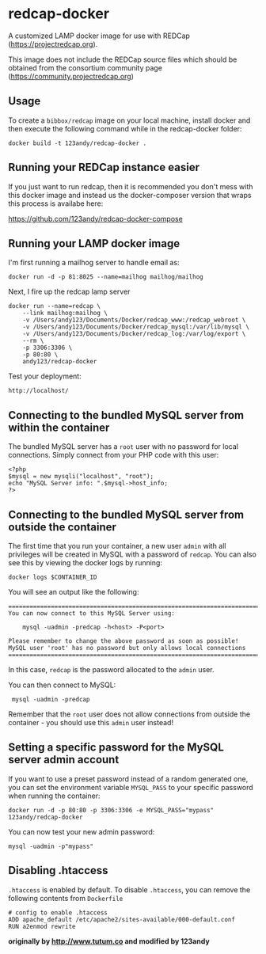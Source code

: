 redcap-docker
=================

A customized LAMP docker image for use with REDCap (https://projectredcap.org).  

This image does not include the REDCap source files which should be obtained from the consortium community page (https://community.projectredcap.org)

Usage
-----

To create a `bibbox/redcap` image on your local machine, install docker and then execute the following command while in the redcap-docker folder:

	docker build -t 123andy/redcap-docker .


Running your REDCap instance easier
-----------------------------------
If you just want to run redcap, then it is recommended you don't mess with this docker image and instead us the docker-composer
version that wraps this process is availabe here:  

https://github.com/123andy/redcap-docker-compose


Running your LAMP docker image
------------------------------

I'm first running a mailhog server to handle email as:

    docker run -d -p 81:8025 --name=mailhog mailhog/mailhog

Next, I fire up the redcap lamp server    

	docker run --name=redcap \
	    --link mailhog:mailhog \
	    -v /Users/andy123/Documents/Docker/redcap_www:/redcap_webroot \
	    -v /Users/andy123/Documents/Docker/redcap_mysql:/var/lib/mysql \
	    -v /Users/andy123/Documents/Docker/redcap_log:/var/log/export \
	    --rm \
	    -p 3306:3306 \
	    -p 80:80 \
	    andy123/redcap-docker

Test your deployment:

	http://localhost/


Connecting to the bundled MySQL server from within the container
----------------------------------------------------------------

The bundled MySQL server has a `root` user with no password for local connections.
Simply connect from your PHP code with this user:

	<?php
	$mysql = new mysqli("localhost", "root");
	echo "MySQL Server info: ".$mysql->host_info;
	?>


Connecting to the bundled MySQL server from outside the container
-----------------------------------------------------------------

The first time that you run your container, a new user `admin` with all privileges
will be created in MySQL with a password of `redcap`.  You can also see this by viewing
the docker logs by running:

	docker logs $CONTAINER_ID

You will see an output like the following:

	========================================================================
	You can now connect to this MySQL Server using:

	    mysql -uadmin -predcap -h<host> -P<port>

	Please remember to change the above password as soon as possible!
	MySQL user 'root' has no password but only allows local connections
	========================================================================

In this case, `redcap` is the password allocated to the `admin` user.

You can then connect to MySQL:

	 mysql -uadmin -predcap

Remember that the `root` user does not allow connections from outside the container -
you should use this `admin` user instead!


Setting a specific password for the MySQL server admin account
--------------------------------------------------------------

If you want to use a preset password instead of a random generated one, you can
set the environment variable `MYSQL_PASS` to your specific password when running the container:

	docker run -d -p 80:80 -p 3306:3306 -e MYSQL_PASS="mypass" 123andy/redcap-docker

You can now test your new admin password:

	mysql -uadmin -p"mypass"


Disabling .htaccess
--------------------

`.htaccess` is enabled by default. To disable `.htaccess`, you can remove the following contents from `Dockerfile`

	# config to enable .htaccess
    ADD apache_default /etc/apache2/sites-available/000-default.conf
    RUN a2enmod rewrite


**originally by http://www.tutum.co and modified by 123andy**